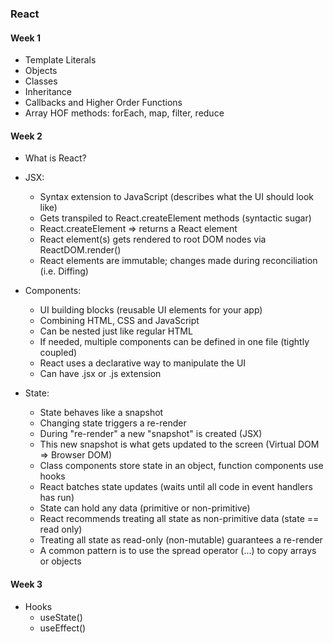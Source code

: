 ### React

#### Week 1

  * Template Literals
  * Objects
  * Classes
  * Inheritance
  * Callbacks and Higher Order Functions
  * Array HOF methods: forEach, map, filter, reduce

#### Week 2

  * What is React?
  * JSX: 
    * Syntax extension to JavaScript (describes what the UI should look like)
    * Gets transpiled to React.createElement methods (syntactic sugar)
    * React.createElement => returns a React element
    * React element(s) gets rendered to root DOM nodes via ReactDOM.render()
    * React elements are immutable; changes made during reconciliation (i.e. Diffing)

  * Components:
    * UI building blocks (reusable UI elements for your app)
    * Combining HTML, CSS and JavaScript <ComponentName />
    * Can be nested just like regular HTML
    * If needed, multiple components can be defined in one file (tightly coupled)
    * React uses a declarative way to manipulate the UI
    * Can have .jsx or .js extension

  * State:
    * State behaves like a snapshot
    * Changing state triggers a re-render
    * During "re-render" a new "snapshot" is created (JSX)
    * This new snapshot is what gets updated to the screen (Virtual DOM => Browser DOM)
    * Class components store state in an object, function components use hooks
    * React batches state updates (waits until all code in event handlers has run)
    * State can hold any data (primitive or non-primitive)
    * React recommends treating all state as non-primitive data (state == read only)
    * Treating all state as read-only (non-mutable) guarantees a re-render
    * A common pattern is to use the spread operator (...) to copy arrays or objects

#### Week 3

  * Hooks
    * useState()
    * useEffect()   


  